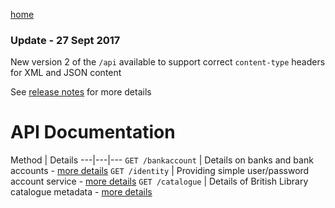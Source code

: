 [home](/home)

### Update - 27 Sept 2017
New version 2 of the `/api` available to support correct `content-type` headers for XML and JSON content

See [release notes](/docs/api/releasenotes/home) for more details

# API Documentation

Method | Details
---|---|---
`GET /bankaccount` | Details on banks and bank accounts - [more details](/docs/api/v2/bankaccount) 
`GET /identity` |  Providing simple user/password account service - [more details](/docs/api/v2/identity) 
`GET /catalogue` | Details of British Library catalogue metadata - [more details](/docs/api/v2/catalogue) 
